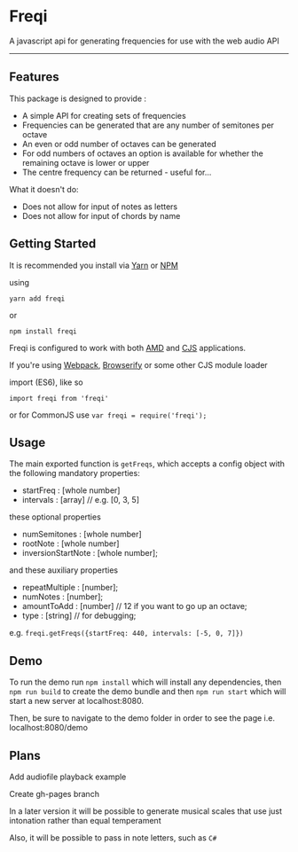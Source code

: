 # Freqi

A javascript api for generating frequencies for use with the web audio API

---

## Features

This package is designed to provide :

* A simple API for creating sets of frequencies
* Frequencies can be generated that are any number of semitones per octave
* An even or odd number of octaves can be generated
* For odd numbers of octaves an option is available for whether the remaining octave is lower or upper
* The centre frequency can be returned - useful for...

What it doesn't do:

* Does not allow for input of notes as letters
* Does not allow for input of chords by name


## Getting Started

It is recommended you install via [Yarn](https://yarnpkg.com/) or [NPM](https://npmjs.com)

using

`yarn add freqi`

or

`npm install freqi`

Freqi is configured to work with both [AMD](https://en.wikipedia.org/wiki/Asynchronous_module_definition) and [CJS](https://en.wikipedia.org/wiki/CommonJS) applications.

If you're using [Webpack](http://webpack.github.io/), [Browserify](http://browserify.org/) or some other CJS module loader

import (ES6), like so

`import freqi from 'freqi'`

or for CommonJS use
`var freqi = require('freqi');`


## Usage

The main exported function is `getFreqs`, which accepts a config object with the following mandatory properties:

 * startFreq : [whole number]
 * intervals : [array] // e.g. [0, 3, 5]

these optional properties

 * numSemitones : [whole number]
 * rootNote : [whole number]
 * inversionStartNote : [whole number];

and these auxiliary properties

 * repeatMultiple : [number];
 * numNotes : [number];
 * amountToAdd : [number] // 12 if you want to go up an octave;
 * type : [string] // for debugging;

e.g. `freqi.getFreqs({startFreq: 440, intervals: [-5, 0, 7]})`


## Demo

To run the demo run `npm install` which will install any dependencies, then `npm run build` to create the demo bundle and then `npm run start` which will start a new server at localhost:8080.

Then, be sure to navigate to the demo folder in order to see the page i.e. localhost:8080/demo

## Plans

Add audiofile playback example

Create gh-pages branch

In a later version it will be possible to generate musical scales that use just intonation rather than equal temperament

Also, it will be possible to pass in note letters, such as `C#`
